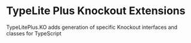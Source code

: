 # TypeLite Plus Knockout Extensions

TypeLitePlus.KO adds generation of specific Knockout interfaces and classes for TypeScript